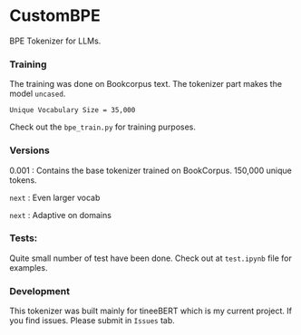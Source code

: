 # CustomBPE
BPE Tokenizer for LLMs. 

### Training ###
The training was done on Bookcorpus text. The tokenizer part makes the model `uncased`. 

`Unique Vocabulary Size = 35,000`

Check out the `bpe_train.py` for training purposes.

### Versions ###
0.001 : Contains the base tokenizer trained on BookCorpus. 150,000 unique tokens.

`next` : Even larger vocab

`next` : Adaptive on domains

### Tests:
Quite small number of test have been done. Check out at `test.ipynb` file for examples.

### Development
This tokenizer was built mainly for tineeBERT which is my current project. If you find issues. Please submit in `Issues` tab.


